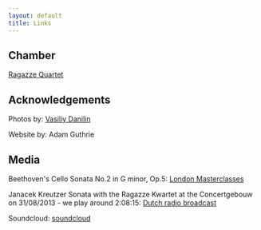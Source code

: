 ```yaml
---
layout: default
title: Links
---
```

## Chamber
[Ragazze Quartet](http://www.ragazzekwartet.nl)


## Acknowledgements
Photos by: [Vasiliy Danilin](http://www.vasiliydanilin.com)

Website by: Adam Guthrie


## Media
Beethoven's Cello Sonata No.2 in G minor, Op.5: [London Masterclasses](http://www.youtube.com/watch?v=4z7nu2pmNBU)

Janacek Kreutzer Sonata with the Ragazze Kwartet at the Concertgebouw on 31/08/2013 - we play around 2:08:15: [Dutch radio broadcast](http://radio.omroep.nl/u/249196/?silverlight)

Soundcloud: [soundcloud](https://soundcloud.com/stream)
